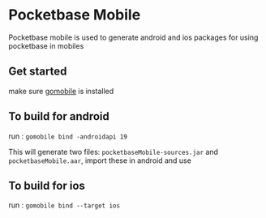# Pocketbase Mobile

Pocketbase mobile is used to generate android and ios packages for using pocketbase in mobiles


## Get started

make sure [gomobile](https://pkg.go.dev/golang.org/x/mobile/cmd/gomobile) is installed 

## To build for android

run :  `gomobile bind -androidapi 19`

This will generate two files: `pocketbaseMobile-sources.jar` and `pocketbaseMobile.aar`, import these in android and use

## To build for ios

run : `gomobile bind --target ios`



